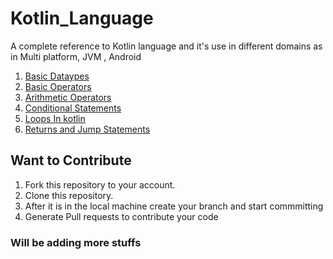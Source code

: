 # Kotlin_Language
A complete reference to Kotlin language and it's use in different domains as in Multi platform, JVM , Android
1. [Basic Dataypes](https://github.com/PrajjawalBanati/Kotlin_Language/blob/master/Basics/src/Type_Conversion.kt)
2. [Basic Operators](https://github.com/PrajjawalBanati/Kotlin_Language/blob/master/Basics/src/Operators.kt)
3. [Arithmetic Operators](https://github.com/PrajjawalBanati/Kotlin_Language/blob/master/Calculator/src/Calculator.kt)
4. [Conditional Statements](https://github.com/PrajjawalBanati/Kotlin_Language/blob/master/Conditional_Statements/src/Conditional_statements.kt)
5. [Loops In kotlin](https://github.com/PrajjawalBanati/Kotlin_Language/blob/master/Loops/src/Loops.kt)
6. [Returns and Jump Statements](https://github.com/PrajjawalBanati/Kotlin_Language/blob/master/Return_and_Jumps/src/return.kt)
## Want to Contribute 
1. Fork this repository to your account.
2. Clone this repository.
3. After it is in the local machine create your branch and start commmitting
4. Generate Pull requests to contribute your code

### Will be adding more stuffs
